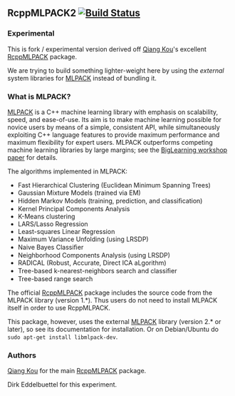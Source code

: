 ## RcppMLPACK2 [![Build Status](https://travis-ci.org/eddelbuettel/rcppmlpack2.svg)](https://travis-ci.org/eddelbuettel/rcppmlpack2)

### Experimental

This is fork / experimental version derived off [Qiang Kou](https://www.linkedin.com/pub/qiang-kou/2a/986/6b7)'s excellent [RcppMLPACK](https://github.com/thirdwing/RcppMLPACK) package.

We are trying to build something lighter-weight here by using the _external_ system
libraries for [MLPACK](http://www.mlpack.org/) instead of bundling it.

### What is MLPACK?

[MLPACK](http://www.mlpack.org/) is a C++ machine learning library with emphasis on
scalability, speed, and ease-of-use. Its aim is to make machine learning possible for
novice users by means of a simple, consistent API, while simultaneously exploiting C++
language features to provide maximum performance and maximum flexibility for expert
users. MLPACK outperforms competing machine learning libraries by large margins; see the
[BigLearning workshop paper](http://www.mlpack.org/papers/mlpack2011.pdf) for details.

The algorithms implemented in MLPACK:

* Fast Hierarchical Clustering (Euclidean Minimum Spanning Trees)
* Gaussian Mixture Models (trained via EM)
* Hidden Markov Models (training, prediction, and classiﬁcation)
* Kernel Principal Components Analysis
* K-Means clustering
* LARS/Lasso Regression
* Least-squares Linear Regression
* Maximum Variance Unfolding (using LRSDP)
* Naive Bayes Classiﬁer
* Neighborhood Components Analysis (using LRSDP)
* RADICAL (Robust, Accurate, Direct ICA aLgorithm)
* Tree-based k-nearest-neighbors search and classiﬁer
* Tree-based range search

The official [RcppMLPACK](https://github.com/thirdwing/RcppMLPACK) package includes the
source code from the MLPACK library (version 1.*). Thus users do not need to install
MLPACK itself in order to use RcppMLPACK.

This package, however, uses the external [MLPACK](http://www.mlpack.org/) library (version
2.* or later), so see its documentation for installation.  Or on Debian/Ubuntu do `sudo
apt-get install libmlpack-dev`.

### Authors

[Qiang Kou](https://www.linkedin.com/pub/qiang-kou/2a/986/6b7) for the main
[RcppMLPACK](https://github.com/thirdwing/RcppMLPACK) package.

Dirk Eddelbuettel for this experiment.



